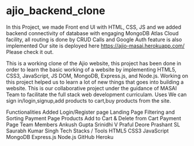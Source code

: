 # ajio_backend_clone
In this Project, we made Front end UI with HTML, CSS, JS and we added backend connectivity of database with engaging MongoDB Atlas Cloud facility, all routing is done by CRUD Calls and Google Auth feature is also implemented
Our site is deployed here https://ajio-masai.herokuapp.com/ Please check it out.

This is a working clone of the Ajio website, this project has been done in order to learn the basic working of a website by implementing HTML5, CSS3, JavaScript, JS DOM, MongoDB, Express.js, and Node.js. Working on this project helped us to learn a lot of new things that goes into building a website. This is our collaborative project under the guidance of MASAI Team to facilitate the full stack web development curriculam.
Uses
We can sign in/login,signup,add products to cart,buy products from the site.

Functionalities Added
Login/Register page
Landing Page
Filtering and Sorting
Payment Page
Products Add to Cart & Delete from Cart
Payment Page
Team Members
Ankush Gupta
Srinidhi V
Praful Deore
Prashant SL
Saurabh Kumar Singh
Tech Stacks / Tools
HTML5
CSS3
JavaScript
MongoDB
Express.js
Node.js
GitHub
Heroku
